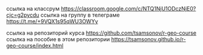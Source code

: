 ссылка на классрум https://classroom.google.com/c/NTQ1NjU1ODczNjE0?cjc=g2pycdu
ссылка на группу в телеграме https://t.me/+9VQX1s95qWU3OWYy

ссылка на репозиторий курса https://github.com/tsamsonov/r-geo-course
ссылка на пособие в этом репозитории https://tsamsonov.github.io/r-geo-course/index.html